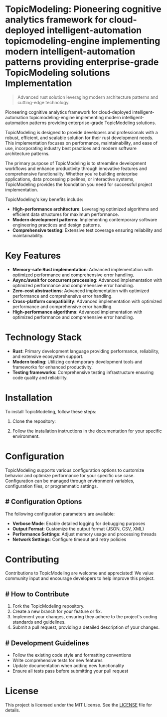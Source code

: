 <!-- fallback_TopicModeling_20250824120751_12152 -->

# TopicModeling: Pioneering cognitive analytics framework for cloud-deployed intelligent-automation topicmodeling-engine implementing modern intelligent-automation patterns providing enterprise-grade TopicModeling solutions Implementation
> Advanced rust solution leveraging modern architecture patterns and cutting-edge technology.

Pioneering cognitive analytics framework for cloud-deployed intelligent-automation topicmodeling-engine implementing modern intelligent-automation patterns providing enterprise-grade TopicModeling solutions.

TopicModeling is designed to provide developers and professionals with a robust, efficient, and scalable solution for their rust development needs. This implementation focuses on performance, maintainability, and ease of use, incorporating industry best practices and modern software architecture patterns.

The primary purpose of TopicModeling is to streamline development workflows and enhance productivity through innovative features and comprehensive functionality. Whether you're building enterprise applications, data processing pipelines, or interactive systems, TopicModeling provides the foundation you need for successful project implementation.

TopicModeling's key benefits include:

* **High-performance architecture**: Leveraging optimized algorithms and efficient data structures for maximum performance.
* **Modern development patterns**: Implementing contemporary software engineering practices and design patterns.
* **Comprehensive testing**: Extensive test coverage ensuring reliability and maintainability.

# Key Features

* **Memory-safe Rust implementation**: Advanced implementation with optimized performance and comprehensive error handling.
* **Async/await for concurrent processing**: Advanced implementation with optimized performance and comprehensive error handling.
* **Zero-cost abstractions**: Advanced implementation with optimized performance and comprehensive error handling.
* **Cross-platform compatibility**: Advanced implementation with optimized performance and comprehensive error handling.
* **High-performance algorithms**: Advanced implementation with optimized performance and comprehensive error handling.

# Technology Stack

* **Rust**: Primary development language providing performance, reliability, and extensive ecosystem support.
* **Modern tooling**: Utilizing contemporary development tools and frameworks for enhanced productivity.
* **Testing frameworks**: Comprehensive testing infrastructure ensuring code quality and reliability.

# Installation

To install TopicModeling, follow these steps:

1. Clone the repository:


2. Follow the installation instructions in the documentation for your specific environment.

# Configuration

TopicModeling supports various configuration options to customize behavior and optimize performance for your specific use case. Configuration can be managed through environment variables, configuration files, or programmatic settings.

## # Configuration Options

The following configuration parameters are available:

* **Verbose Mode**: Enable detailed logging for debugging purposes
* **Output Format**: Customize the output format (JSON, CSV, XML)
* **Performance Settings**: Adjust memory usage and processing threads
* **Network Settings**: Configure timeout and retry policies

# Contributing

Contributions to TopicModeling are welcome and appreciated! We value community input and encourage developers to help improve this project.

## # How to Contribute

1. Fork the TopicModeling repository.
2. Create a new branch for your feature or fix.
3. Implement your changes, ensuring they adhere to the project's coding standards and guidelines.
4. Submit a pull request, providing a detailed description of your changes.

## # Development Guidelines

* Follow the existing code style and formatting conventions
* Write comprehensive tests for new features
* Update documentation when adding new functionality
* Ensure all tests pass before submitting your pull request

# License

This project is licensed under the MIT License. See the [LICENSE](https://github.com/Jennifercruz23/TopicModeling/blob/main/LICENSE) file for details.
